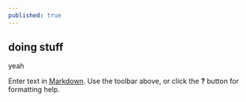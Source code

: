 ```yaml
---
published: true
---
```

## doing stuff
yeah

Enter text in [Markdown](http://daringfireball.net/projects/markdown/). Use the toolbar above, or click the **?** button for formatting help.
